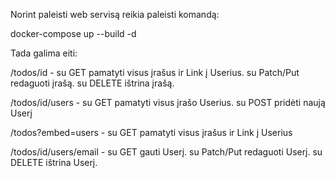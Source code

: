 Norint paleisti web servisą reikia paleisti komandą:

docker-compose up --build -d

Tada galima eiti:

/todos/id - su GET pamatyti visus įrašus ir Link į Userius. su Patch/Put redaguoti įrašą. su DELETE ištrina įrašą.

/todos/id/users - su GET pamatyti visus įrašo Userius. su POST pridėti naują Userį

/todos?embed=users - su GET pamatyti visus įrašus ir Link į Userius

/todos/id/users/email - su GET gauti Userį. su Patch/Put redaguoti Userį. su DELETE ištrina Userį.